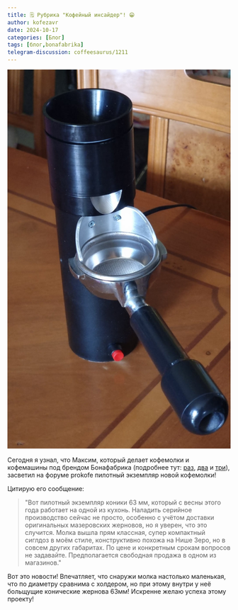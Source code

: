 ```yaml
---
title: 🗒 Рубрика "Кофейный инсайдер"! 😁
author: kofezavr
date: 2024-10-17
categories: [Блог]
tags: [блог,bonafabrika]
telegram-discussion: coffeesaurus/1211
--- 
```

![Рубрика "Кофейный инсайдер"! 😁](/assets/img/posts/24/10/bonafabrika.jpg)

Сегодня я узнал, что Максим, который делает кофемолки и кофемашины под брендом Бонафабрика (подробнее тут: [раз](https://t.me/coffeesaurus/219), [два](https://t.me/coffeesaurus/228) и [три](https://t.me/coffeesaurus/320)), засветил на форуме prokofe пилотный экземпляр новой кофемолки! 

Цитирую его сообщение: 
> "Вот пилотный экземпляр коники 63 мм, который с весны этого года работает на одной из кухонь. Наладить серийное производство сейчас не просто, особенно с учётом доставки оригинальных мазеровских жерновов, но я уверен, что это случится. Молка вышла прям классная, супер компактный сиглдоз в моём стиле, конструктивно похожа на Нише Зеро, но в совсем других габаритах.
> По цене и конкретным срокам вопросов не задавайте. Предполагается свободная продажа в одном из магазинов."

Вот это новости! Впечатляет, что снаружи молка настолько маленькая, что по диаметру сравнима с холдером, но при этому внутри у неё больщущие конические жернова 63мм! Искренне желаю успеха этому проекту!